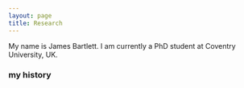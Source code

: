 ```yaml
---
layout: page
title: Research
---
```


My name is James Bartlett. I am currently a PhD student at Coventry University, UK. 


### my history
